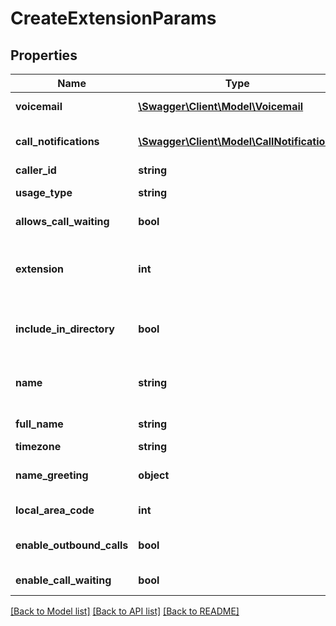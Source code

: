 # CreateExtensionParams

## Properties
Name | Type | Description | Notes
------------ | ------------- | ------------- | -------------
**voicemail** | [**\Swagger\Client\Model\Voicemail**](Voicemail.md) | Voicemail object | [optional] 
**call_notifications** | [**\Swagger\Client\Model\CallNotifications**](CallNotifications.md) | Call Notifications object | [optional] 
**caller_id** | **string** | Caller ID | [optional] 
**usage_type** | **string** | Extension type | [optional] 
**allows_call_waiting** | **bool** | Allows call waiting | [optional] 
**extension** | **int** | Extension number (auto-generated if empty) | [optional] 
**include_in_directory** | **bool** | Include in dial-by-name directory | [optional] 
**name** | **string** | Name (auto-generated if empty) | [optional] 
**full_name** | **string** | Contact name | [optional] 
**timezone** | **string** | Timezone | [optional] 
**name_greeting** | **object** | Recording lookup object | [optional] 
**local_area_code** | **int** | Local area code | [optional] 
**enable_outbound_calls** | **bool** | Enable outgoing calls | [optional] 
**enable_call_waiting** | **bool** | Enable Call Waiting | [optional] 

[[Back to Model list]](../README.md#documentation-for-models) [[Back to API list]](../README.md#documentation-for-api-endpoints) [[Back to README]](../README.md)


